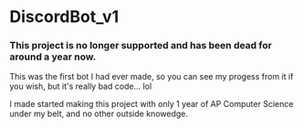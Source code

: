 # DiscordBot_v1


### This project is no longer supported and has been dead for around a year now.

This was the first bot I had ever made, so you can see my progess from it if you wish, but it's really bad code... lol

I made started making this project with only 1 year of AP Computer Science under my belt, and no other outside knowedge. 
